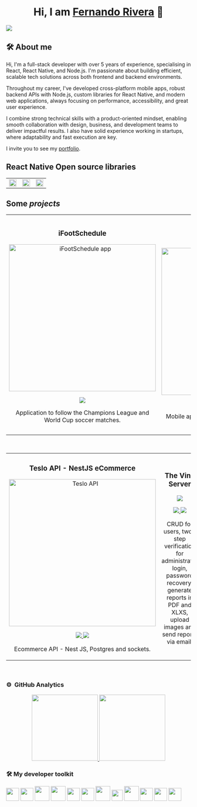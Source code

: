 <div align="center">
<h1 align="center">Hi, I am <a href="https://feriv3ra.netlify.app/">Fernando Rivera</a> 👋</h1>
</div>
<img src="https://res.cloudinary.com/fercloudinary/image/upload/v1705066676/%C3%8Dconos%20Github/github-header-image_1_q8rhfa.png">

## 🛠 About me
Hi, I'm a full-stack developer with over 5 years of experience, specialising in React, React Native, and Node.js. I'm passionate about building efficient, scalable tech solutions across both frontend and backend environments.

Throughout my career, I've developed cross-platform mobile apps, robust backend APIs with Node.js, custom libraries for React Native, and modern web applications, always focusing on performance, accessibility, and great user experience.

I combine strong technical skills with a product-oriented mindset, enabling smooth collaboration with design, business, and development teams to deliver impactful results. I also have solid experience working in startups, where adaptability and fast execution are key.

I invite you to see my [portfolio](https://feriv3ra.netlify.app/).

## React Native Open source libraries
<table>
  <tr>
    <td width="33%">
    <a href="https://rn-inkpad.web.app/">
<img loading="lazy" height="100%" src="https://github-readme-stats.vercel.app/api/pin/?username=FerRiv3ra&amp;repo=rn-inkpad&amp;show_owner=true&amp;theme=react"/>
    </a>
    </td>
    <td width="33%">
    <a href="https://github.com/FerRiv3ra/rn-custom-alert-prompt">
<img loading="lazy" height="100%" src="https://github-readme-stats.vercel.app/api/pin/?username=FerRiv3ra&amp;repo=rn-custom-alert-prompt&amp;show_owner=true&amp;theme=react"/>
    </a>
    </td>
    <td width="33%">
    <a href="https://github.com/FerRiv3ra/rn-segmented-tab-controls">
<img loading="lazy" height="100%" src="https://github-readme-stats.vercel.app/api/pin/?username=FerRiv3ra&amp;repo=rn-segmented-tab-controls&amp;show_owner=true&amp;theme=react"/>
    </a>
    </td>
  </tr>
</table>

## Some *projects*
<table>
<tr>
<td width="50%">
<h3 align="center">iFootSchedule</h3>
<div align="center">
<a href="https://github.com/FerRiv3ra/iFootSchedule" target="_blank"><img src="https://res.cloudinary.com/fercloudinary/image/upload/v1685550898/FerRivera%20Web/BannerApps/iFootSchedule_hfi2yi.png" width="400" alt="iFootSchedule app"></a>
<p>
<a href="https://github.com/FerRiv3ra/iFootSchedule" target="_blank">
<img src="https://img.shields.io/badge/CODE-992430?style=for-the-badge&logo=github&logoColor=black">
</a>
</p>
<p>Application to follow the Champions League and World Cup soccer matches.</p>
</div>
                                                                                      
</td>

<td width="50%">
               <br>
<h3 align="center">The Vine Centre App</h3>
<div align="center">                                       
<a href="https://github.com/FerRiv3ra/cupboard" target="_blank"><img src="https://res.cloudinary.com/fercloudinary/image/upload/v1685546455/FerRivera%20Web/BannerApps/the-vine-app_lb57dr.png" width="400" alt="The Vine Centre App"></a>
<br>
<p>
<a href="https://github.com/FerRiv3ra/cupboard" target="_blank">
<img src="https://img.shields.io/badge/CODE-80ffaa?style=for-the-badge&logo=github&logoColor=black">
</a>
</p>
</p>Mobile app to manage community cupboard visits via QR codes.</p>
</div>                                                             
</table>                                                                                 
</div>
<br>

<table>
<tr>
<td width="50%">
<h3 align="center">Teslo API - NestJS eCommerce</h3>
<div align="center">
<a href="https://github.com/FerRiv3ra/teslo-nest-ecommercer" target="_blank"><img src="https://res.cloudinary.com/fercloudinary/image/upload/v1690144573/FerRivera%20Web/BannerApps/NestJS_ajwc5c.png" width="400" alt="Teslo API"></a>
<p>
<a href="https://github.com/FerRiv3ra/teslo-nest-ecommercer" target="_blank">
<img src="https://img.shields.io/badge/CODE-e0224e?style=for-the-badge&logo=github&logoColor=black">
</a>
<a href="https://documenter.getpostman.com/view/11178258/2s9XxtzbR5" target="_blank">
<img src="https://img.shields.io/badge/-DOCS POSTMAN-red?style=for-the-badge&color=e0224e">
</a>
</p>
<p>Ecommerce API - Nest JS, Postgres and sockets.</p>
</div>
                                                                                      
</td>       

<td width="50%">
<h3 align="center">The Vine Server</h3>
<div align="center">
<a href="https://github.com/FerRiv3ra/the_vine_centre_server" target="_blank"><img src="https://res.cloudinary.com/fercloudinary/image/upload/v1685550898/FerRivera%20Web/BannerApps/backend_auqz1h.png"></a>
<p>
<a href="https://github.com/FerRiv3ra/the_vine_centre_server" target="_blank">
<img src="https://img.shields.io/badge/CODE-d1d446?style=for-the-badge&logo=github&logoColor=black">
</a>
<a href="https://documenter.getpostman.com/view/11178258/2s93mAUfh3" target="_blank">
<img src="https://img.shields.io/badge/-Docs postman-green?style=for-the-badge&color=d1d446">
</a>
</p>
<p>CRUD for users, two-step verification for administrator login, password recovery, generate reports in PDF and XLXS, upload images and send reports via email.</p>
</div>
                                                                                      
</td>  
</table>                                                                                 
</div>
<br>

### ⚙️ &nbsp;GitHub Analytics

<p align="center">
<a href="https://github.com/FerRiv3ra">
  <img height="180em" src="https://github-readme-stats-eight-theta.vercel.app/api?username=FerRiv3ra&show_icons=true&theme=algolia&include_all_commits=true&count_private=true"/>
  <img height="180em" src="https://github-readme-stats-eight-theta.vercel.app/api/top-langs/?username=FerRiv3ra&layout=compact&langs_count=8&theme=algolia"/>
</a>
</p>

### 🛠 My developer toolkit
<img src="https://res.cloudinary.com/fercloudinary/image/upload/v1680283976/%C3%8Dconos%20Github/javascript-js-logo_tnnhrf.png" height="35" /> <img src="https://res.cloudinary.com/fercloudinary/image/upload/v1680283977/%C3%8Dconos%20Github/typescript-logo_yrqoim.png" height="35" /> <img src="https://res.cloudinary.com/fercloudinary/image/upload/v1680283977/%C3%8Dconos%20Github/react-native-logo_h8ec2u.png" height="40" />  <img src="https://res.cloudinary.com/fercloudinary/image/upload/v1705069532/%C3%8Dconos%20Github/nest_ei7mus.png" height="40" /> <img src="https://res.cloudinary.com/fercloudinary/image/upload/v1680283977/%C3%8Dconos%20Github/visual-studio-code-logo_grhwxe.png" height="35" />   <img src="https://res.cloudinary.com/fercloudinary/image/upload/v1680283976/%C3%8Dconos%20Github/git-logo_vo2sl2.png" height="35" /> <img src="https://res.cloudinary.com/fercloudinary/image/upload/v1680283977/%C3%8Dconos%20Github/react-logo_zxki8y.png" height="40" /> <img src="https://res.cloudinary.com/fercloudinary/image/upload/v1680283977/%C3%8Dconos%20Github/tailwind-css-logo_z1sllm.png" height="30" /> <img src="https://res.cloudinary.com/fercloudinary/image/upload/v1680283976/%C3%8Dconos%20Github/nodejs-logo_ttjwjt.png" height="40" /> <img src="https://res.cloudinary.com/fercloudinary/image/upload/v1680283976/%C3%8Dconos%20Github/mongodb-logo_cqdpsv.png" height="35" /> <img src="https://res.cloudinary.com/fercloudinary/image/upload/v1680283976/%C3%8Dconos%20Github/jwt-logo_iadhkg.png" height="35" />  <img src="https://res.cloudinary.com/fercloudinary/image/upload/v1680283983/%C3%8Dconos%20Github/express-logo_ouilpj.png" height="35" />  

